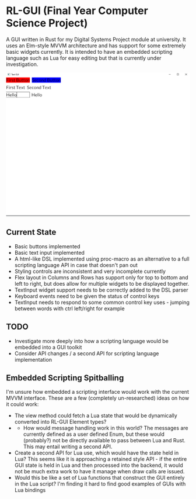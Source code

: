 # RL-GUI (Final Year Computer Science Project)

A GUI written in Rust for my Digital Systems Project module at university. It uses an Elm-style MVVM architecture and
has support for some extremely basic widgets currently. It is intended to have an embedded scripting language such as Lua
for easy editing but that is currently under investigation.

![two buttons, two text areas, a text input and a text area copying the current value of the text input](./images/current_functionality.png)

## Current State

- Basic buttons implemented
- Basic text input implemented
- A html-like DSL implemented using proc-macro as an alternative to a full scripting language API in case that doesn't pan out
- Styling controls are inconsistent and very incomplete currently
- Flex layout in Columns and Rows has support only for top to bottom and left to right, but does allow for multiple
widgets to be displayed together.
- TextInput widget support needs to be correctly added to the DSL parser
- Keyboard events need to be given the status of control keys
- TextInput needs to respond to some common control key uses - jumping between words with ctrl left/right for example
  
## TODO
- Investigate more deeply into how a scripting language would be embedded into a GUI toolkit
- Consider API changes / a second API for scripting language implementation

## Embedded Scripting Spitballing
I'm unsure how embedded a scripting interface would work with the current MVVM interface. These are a few (completely 
un-researched) ideas on how it could work:
- The view method could fetch a Lua state that would be dynamically converted into RL-GUI Element types?
- - How would message handling work in this world? The messages are currently defined as a user defined Enum, but these
    would (probably?) not be directly available to pass between Lua and Rust. This may entail writing a second API.
- Create a second API for Lua use, which would have the state held in Lua? This seems like it is approaching a retained
  style API - if the entire GUI state is held in Lua and then processed into the backend, it would not be much extra work
  to have it manage when draw calls are issued.
- Would this be like a set of Lua functions that construct the GUI entirely in the Lua script? I'm finding it hard to find
  good examples of GUIs with Lua bindings